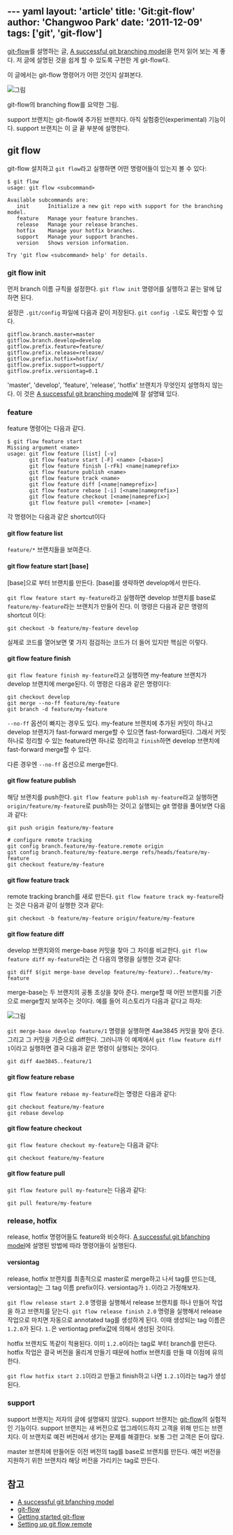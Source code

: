 --- yaml
layout: 'article'
title: 'Git:git-flow'
author: 'Changwoo Park'
date: '2011-12-09'
tags: ['git', 'git-flow']
---

[git-flow][]를 설명하는 글, [A successful git branching model][git-flow-post]을 먼저 읽어 보는 게 좋다. 저 글에 설명된 것을 쉽게 할 수 있도록 구현한 게 git-flow다.

이 글에서는 git-flow 명령어가 어떤 것인지 살펴본다.

![그림](/articles/2011/git-flow/branching_flow.png)

git-flow의 branching flow를 요약한 그림.

support 브랜치는 git-flow에 추가된 브랜치다. 아직 실험중인(experimental) 기능이다. support 브랜치는 이 글 끝 부분에 설명한다.

## git flow

git-flow 설치하고 `git flow`라고 실행하면 어떤 명령어들이 있는지 볼 수 있다:

    $ git flow
    usage: git flow <subcommand>

    Available subcommands are:
       init      Initialize a new git repo with support for the branching model.
       feature   Manage your feature branches.
       release   Manage your release branches.
       hotfix    Manage your hotfix branches.
       support   Manage your support branches.
       version   Shows version information.

    Try 'git flow <subcommand> help' for details.

### git flow init

먼저 branch 이름 규칙을 설정한다. `git flow init` 명령어를 실행하고 묻는 말에 답하면 된다.

설정은 `.git/config` 파일에 다음과 같이 저장된다. `git config -l`로도 확인할 수 있다.

    gitflow.branch.master=master
    gitflow.branch.develop=develop
    gitflow.prefix.feature=feature/
    gitflow.prefix.release=release/
    gitflow.prefix.hotfix=hotfix/
    gitflow.prefix.support=support/
    gitflow.prefix.versiontag=0.1

'master', 'develop', 'feature', 'release', 'hotfix' 브랜치가 무엇인지 설명하지 않는다. 이 것은 [A successful git branching model][git-flow-post]에 잘 설명돼 있다.

### feature

feature 명령어는 다음과 같다.

    $ git flow feature start
    Missing argument <name>
    usage: git flow feature [list] [-v]
           git flow feature start [-F] <name> [<base>]
           git flow feature finish [-rFk] <name|nameprefix>
           git flow feature publish <name>
           git flow feature track <name>
           git flow feature diff [<name|nameprefix>]
           git flow feature rebase [-i] [<name|nameprefix>]
           git flow feature checkout [<name|nameprefix>]
           git flow feature pull <remote> [<name>]

각 명령어는 다음과 같은 shortcut이다

#### git flow feature list

`feature/*` 브랜치들을 보여준다.

#### git flow feature start [base]

[base]으로 부터 브랜치를 만든다. [base]를 생략하면 develop에서 만든다.

`git flow feature start my-feature`라고 실행하면 develop 브랜치를 base로 `feature/my-feature`라는 브랜치가 만들어 진다. 이 명령은 다음과 같은 명령의 shortcut 이다:

    git checkout -b feature/my-feature develop

실제로 코드를 열어보면 몇 가지 점검하는 코드가 더 들어 있지만 핵심은 이렇다.

#### git flow feature finish

`git flow feature finish my-feature`라고 실행하면 my-feature 브랜치가 develop 브랜치에 merge된다. 이 명령은 다음과 같은 명령이다:

    git checkout develop
    git merge --no-ff feature/my-feature
    git branch -d feature/my-feature

`--no-ff` 옵션이 빠지는 경우도 있다. my-feature 브랜치에 추가된 커밋이 하나고 develop 브랜치가 fast-forward merge할 수 있으면 fast-forward된다. 그래서 커밋 하나로 정리할 수 있는 feature라면 하나로 정리하고 `finish`하면 develop 브랜치에 fast-forward merge할 수 있다.

다른 경우엔 `--no-ff` 옵션으로 merge한다.

#### git flow feature publish

해당 브랜치를 push한다. `git flow feature publish my-feature`라고 실행하면 `origin/feature/my-feature`로 push하는 것이고 실행되는 git 명령을 풀어보면 다음과 같다:

    git push origin feature/my-feature
    
    # configure remote tracking
    git config branch.feature/my-feature.remote origin
    git config branch.feature/my-feature.merge refs/heads/feature/my-feature
    git checkout feature/my-feature

#### git flow feature track

remote tracking branch를 새로 만든다. `git flow feature track my-feature`라는 것은 다음과 같이 실행한 것과 같다:

    git checkout -b feature/my-feature origin/feature/my-feature

#### git flow feature diff

develop 브랜치와의 merge-base 커밋을 찾아 그 차이를 비교한다. `git flow feature diff my-feature`라는 건 다음의 명령을 실행한 것과 같다:

    git diff $(git merge-base develop feature/my-feature)..feature/my-feature

merge-base는 두 브랜치의 공통 조상을 찾아 준다. merge할 때 어떤 브랜치를 기준으로 merge할지 보여주는 것이다. 예를 들어 히스토리가 다음과 같다고 하자:

![그림](/articles/2011/git-flow/example_history.png)

`git merge-base develop feature/1` 명령을 실행하면 4ae3845 커밋을 찾아 준다. 그리고 그 커밋을 기준으로 diff한다. 그러니까 이 예제에서 `git flow feature diff 1`이라고 실행하면 결국 다음과 같은 명령이 실행되는 것이다.

    git diff 4ae3845..feature/1

#### git flow feature rebase

`git flow feature rebase my-feature`라는 명령은 다음과 같다:

    git checkout feature/my-feature
    git rebase develop

#### git flow feature checkout

`git flow feature checkout my-feature`는 다음과 같다:

    git checkout feature/my-feature

#### git flow feature pull

`git flow feature pull my-feature`는 다음과 같다:

    git pull feature/my-feature

### release, hotfix

release, hotfix 명령어들도 feature와 비슷하다. [A successful git bfanching model][git-flow-post]에 설명된 방법에 따라 명령어들이 실행된다.

#### versiontag

release, hotfix 브랜치를 최종적으로 master로 merge하고 나서 tag를 만드는데, versiontag는 그 tag 이름 prefix이다. versiontag가 `1.`이라고 가정해보자.

`git flow release start 2.0` 명령을 실행해서 release 브랜치를 하나 만들어 작업을 하고 브랜치를 닫는다. `git flow release finish 2.0` 명령을 실행해서 release 작업으로 마치면 자동으로 annotated tag를 생성하게 된다. 이때 생성되는 tag 이름은 `1.2.0`가 된다. `1.`은 vertiontag prefix값에 의해서 생성된 것이다.

hotfix 브랜치도 똑같이 적용된다. 이미 `1.2.0`이라는 tag로 부터 branch를 만든다. hotfix 작업은 결국 버전을 올리게 만들기 때문에 hotfix 브랜치를 만들 때 이점에 유의한다.

`git flow hotfix start 2.1`이라고 만들고 finish하고 나면 `1.2.1`이라는 tag가 생성된다.

### support

support 브랜치는 저자의 글에 설명돼지 않았다. support 브랜치는 [git-flow][]의 실험적인 기능이다. support 브랜치는 새 버전으로 업그레이드하지 고객을 위해 만드는 브랜치다. 이 브랜치로 예전 버전에서 생기는 문제를 해결한다. 보통 그런 고객은 돈이 많다.

master 브랜치에 만들어둔 이전 버전의 tag를 base로 브랜치를 만든다. 예전 버전을 지원하기 위한 브랜치라 해당 버전을 가리키는 tag로 만든다.

## 참고

 * [A successful git bfanching model][git-flow-post]
 * [git-flow][]
 * [Getting started git-flow][getting-started-git-flow]
 * [Setting up git flow remote][getting-started-git-flow]

[git-flow-post]: http://dogfeet.github.com/articles/2011/a-successful-git-branching-model.html
[git-flow]: https://github.com/nvie/gitflow
[setting-up-git-flow-remote]: http://www.scottw.com/setting-up-git-flow-remote
[getting-started-git-flow]: http://yakiloo.com/getting-started-git-flow/
